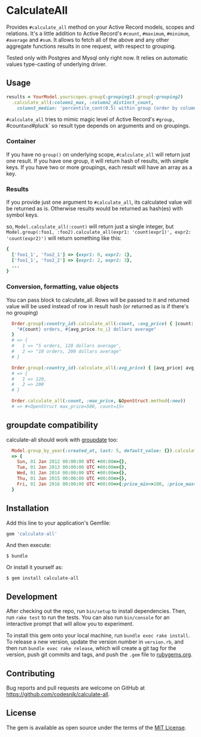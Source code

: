 # CalculateAll

Provides `#calculate_all` method on your Active Record models, scopes and relations.
It's a little addition to Active Record's `#count`, `#maximum`, `#minimum`, `#average` and `#sum`.
It allows to fetch all of the above and any other aggregate functions results in one request, with respect to grouping.

Tested only with Postgres and Mysql only right now. It relies on automatic values type-casting of underlying driver.

## Usage

```ruby
results = YourModel.yourscopes.group(:grouping1).group(:grouping2)
  .calculate_all(:column1_max, :column2_distinct_count,
    column3_median: 'percentile_cont(0.5) within group (order by column3 desc)')
```

`#calculate_all` tries to mimic magic level of Active Record's `#group, `#count` and `#pluck`
so result type depends on arguments and on groupings.

### Container

If you have no `group()` on underlying scope, `#calculate_all` will return just one result.
If you have one group, it will return hash of results, with simple keys.
If you have two or more groupings, each result will have an array as a key.

### Results

If you provide just one argument to `#calculate_all`, its calculated value will be returned as is.
Otherwise results would be returned as hash(es) with symbol keys.

so, `Model.calculate_all(:count)` will return just a single integer,
but `Model.group(:foo1, :foo2).calculate_all(expr1: 'count(expr1)', expr2: 'count(expr2)')` will return
something like this:

```ruby
{
  ['foo1_1', 'foo2_1'] => {expr1: 0, expr2: 1},
  ['foo1_1', 'foo2_2'] => {expr1: 2, expr2: 3},
  ...
}
```

### Conversion, formatting, value objects

You can pass block to calculate_all. Rows will be passed to it and returned value will be used instead of
row in result hash (or returned as is if there's no grouping)

```ruby
  Order.group(:country_id).calculate_all(:count, :avg_price) { |count:, avg_price:|
    "#{count} orders, #{avg_price.to_i} dollars average"
  }
  # => {
  #   1 => "5 orders, 120 dollars average",
  #   2 => "10 orders, 200 dollars average"
  # }

  Order.group(:country_id).calculate_all(:avg_price) { |avg_price| avg_price.to_i }
  # => {
  #   1 => 120,
  #   2 => 200
  # }

  Order.calculate_all(:count, :max_price, &OpenStruct.method(:new))
  # => #<OpenStruct max_price=500, count=15>
```

## groupdate compatibility

calculate-all should work with [groupdate](https://github.com/ankane/groupdate) too:

```ruby
  Model.group_by_year(:created_at, last: 5, default_value: {}).calculate_all(:price_min, :price_max)
  => {
    Sun, 01 Jan 2012 00:00:00 UTC +00:00=>{},
    Tue, 01 Jan 2013 00:00:00 UTC +00:00=>{},
    Wed, 01 Jan 2014 00:00:00 UTC +00:00=>{},
    Thu, 01 Jan 2015 00:00:00 UTC +00:00=>{},
    Fri, 01 Jan 2016 00:00:00 UTC +00:00=>{:price_min=>100, :price_max=>500}
  }
```

## Installation

Add this line to your application's Gemfile:

```ruby
gem 'calculate-all'
```

And then execute:

    $ bundle

Or install it yourself as:

    $ gem install calculate-all

## Development

After checking out the repo, run `bin/setup` to install dependencies. Then, run `rake test` to run the tests. You can also run `bin/console` for an interactive prompt that will allow you to experiment.

To install this gem onto your local machine, run `bundle exec rake install`. To release a new version, update the version number in `version.rb`, and then run `bundle exec rake release`, which will create a git tag for the version, push git commits and tags, and push the `.gem` file to [rubygems.org](https://rubygems.org).

## Contributing

Bug reports and pull requests are welcome on GitHub at https://github.com/codesnik/calculate-all.

## License

The gem is available as open source under the terms of the [MIT License](http://opensource.org/licenses/MIT).
